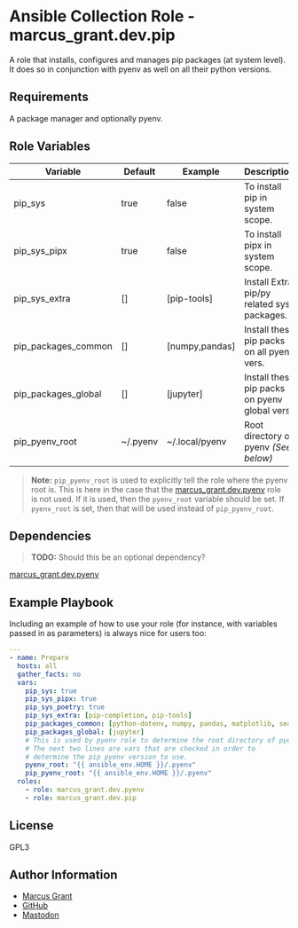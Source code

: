# Ansible Collection Role - marcus_grant.dev.pip

A role that installs, configures and manages pip packages (at system level).
It does so in conjunction with pyenv as well on all their python versions.

## Requirements

A package manager and optionally pyenv.

## Role Variables

| Variable            | Default  | Example        | Description                                   |
| ------------------- | -------- | -------------- | --------------------------------------------- |
| pip_sys             | true     | false          | To install pip in system scope.               |
| pip_sys_pipx        | true     | false          | To install pipx in system scope.              |
| pip_sys_extra       | []       | [pip-tools]    | Install Extra pip/py related sys packages.    |
| pip_packages_common | []       | [numpy,pandas] | Install these pip packs on all pyenv vers.    |
| pip_packages_global | []       | [jupyter]      | Install these pip packs on pyenv global vers. |
| pip_pyenv_root      | ~/.pyenv | ~/.local/pyenv | Root directory of pyenv *(See below)*         |

>**Note:** `pip_pyenv_root` is used to explicitly tell the role where the pyenv root is.
>This is here in the case that the [marcus_grant.dev.pyenv](../pyenv/) role is not used.
>If it is used, then the `pyenv_root` variable should be set.
>If `pyenv_root` is set, then that will be used instead of `pip_pyenv_root`.

## Dependencies

>**TODO:** Should this be an optional dependency?

[marcus_grant.dev.pyenv](../pyenv/)

## Example Playbook

Including an example of how to use your role (for instance, with variables passed in as parameters) is always nice for users too:

```yaml
---
- name: Prepare
  hosts: all
  gather_facts: no
  vars:
    pip_sys: true
    pip_sys_pipx: true
    pip_sys_poetry: true
    pip_sys_extra: [pip-completion, pip-tools]
    pip_packages_common: [python-dotenv, numpy, pandas, matplotlib, seaborn]
    pip_packages_global: [jupyter]
    # This is used by pyenv role to determine the root directory of pyenv.
    # The next two lines are vars that are checked in order to
    # determine the pip pyenv version to use.
    pyenv_root: "{{ ansible_env.HOME }}/.pyenv"
    pip_pyenv_root: "{{ ansible_env.HOME }}/.pyenv"
  roles:
    - role: marcus_grant.dev.pyenv
    - role: marcus_grant.dev.pip
```

## License

GPL3

## Author Information

- [Marcus Grant](https://marcusgrant.me/)
- [GitHub](https://github.com/marcus-grant/)
- [Mastodon](https://fosstodon.org/https://fosstodon.org/@marcus_grant/)
